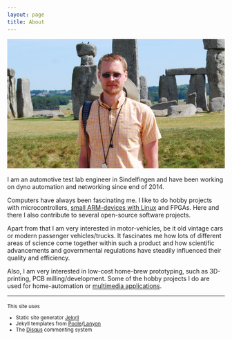 ```yaml
---
layout: page
title: About
---
```


<p align="center"><img src="/assets/me_smaller.jpg" alt="Marcus at Amesbury's stonehenge"></p>

I am an automotive test lab engineer in Sindelfingen and have been working on dyno automation and networking since end of 2014.

Computers have always been fascinating me. I like to do hobby projects with microcontrollers, [small ARM-devices with Linux][2] and FPGAs. Here and there I also contribute to several open-source software projects.

Apart from that I am very interested in motor-vehicles, be it old vintage cars or modern passenger vehicles/trucks. It fascinates me how lots of different areas of science come together within such a product and how scientific advancements and governmental regulations have steadily influenced their quality and efficiency.

Also, I am very interested in low-cost home-brew prototyping, such as 3D-printing, PCB milling/development. Some of the hobby projects I do are used for home-automation or [multimedia applications][3].

- - -

<small>
This site uses

* Static site generator [Jekyll][4]
* Jekyll templates from [Poole][5]/[Lanyon][6]
* The [Disqus][7] commenting system

</small>

[2]: http://home.g8.net/ "Ubuntu based Linux for ARM devices"
[3]: http://www.autojuwel.de/frames.htm?/pictures.php?cat=iPod%20cradle%20-%20home%20brew "Apple iPod cradle for Audi CD Changer interfaces"
[4]: https://github.com/jekyll/jekyll
[5]: https://github.com/poole
[6]: https://github.com/poole/lanyon
[7]: https://disqus.com/